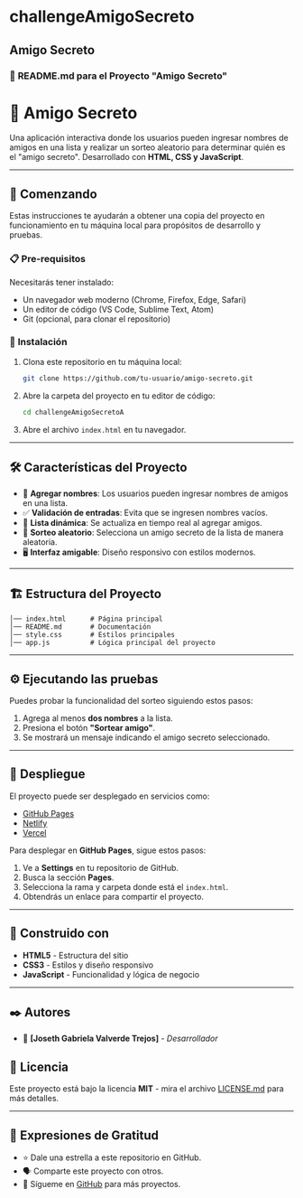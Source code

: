 # challengeAmigoSecreto
**Amigo Secreto**
---

### 📌 **README.md para el Proyecto "Amigo Secreto"**
# 🎁 Amigo Secreto

Una aplicación interactiva donde los usuarios pueden ingresar nombres de amigos en una lista y realizar un sorteo aleatorio para determinar quién es el "amigo secreto". Desarrollado con **HTML, CSS y JavaScript**.

---

## 🚀 Comenzando

Estas instrucciones te ayudarán a obtener una copia del proyecto en funcionamiento en tu máquina local para propósitos de desarrollo y pruebas.

### 📋 **Pre-requisitos**
Necesitarás tener instalado:
- Un navegador web moderno (Chrome, Firefox, Edge, Safari)
- Un editor de código (VS Code, Sublime Text, Atom)
- Git (opcional, para clonar el repositorio)

### 🔧 **Instalación**
1. Clona este repositorio en tu máquina local:
   ```bash
   git clone https://github.com/tu-usuario/amigo-secreto.git
   ```
2. Abre la carpeta del proyecto en tu editor de código:
   ```bash
   cd challengeAmigoSecretoA
   ```
3. Abre el archivo `index.html` en tu navegador.

---

## 🛠️ **Características del Proyecto**
- 📌 **Agregar nombres**: Los usuarios pueden ingresar nombres de amigos en una lista.
- ✅ **Validación de entradas**: Evita que se ingresen nombres vacíos.
- 📜 **Lista dinámica**: Se actualiza en tiempo real al agregar amigos.
- 🎲 **Sorteo aleatorio**: Selecciona un amigo secreto de la lista de manera aleatoria.
- 🖥️ **Interfaz amigable**: Diseño responsivo con estilos modernos.

---


## 🏗 **Estructura del Proyecto**
```
│── index.html      # Página principal
│── README.md       # Documentación
│── style.css       # Estilos principales
│── app.js          # Lógica principal del proyecto
```

---

## ⚙️ **Ejecutando las pruebas**
Puedes probar la funcionalidad del sorteo siguiendo estos pasos:
1. Agrega al menos **dos nombres** a la lista.
2. Presiona el botón **"Sortear amigo"**.
3. Se mostrará un mensaje indicando el amigo secreto seleccionado.

---

## 🚀 **Despliegue**
El proyecto puede ser desplegado en servicios como:
- [GitHub Pages](https://pages.github.com/)
- [Netlify](https://www.netlify.com/)
- [Vercel](https://vercel.com/)

Para desplegar en **GitHub Pages**, sigue estos pasos:
1. Ve a **Settings** en tu repositorio de GitHub.
2. Busca la sección **Pages**.
3. Selecciona la rama y carpeta donde está el `index.html`.
4. Obtendrás un enlace para compartir el proyecto.

---

## 🔧 **Construido con**
- **HTML5** - Estructura del sitio
- **CSS3** - Estilos y diseño responsivo
- **JavaScript** - Funcionalidad y lógica de negocio

---

## ✒️ **Autores**
- 👤 **[Joseth Gabriela Valverde Trejos]** - _Desarrollador_




## 📄 **Licencia**
Este proyecto está bajo la licencia **MIT** - mira el archivo [LICENSE.md](LICENSE.md) para más detalles.

---

## 🎁 **Expresiones de Gratitud**
- ⭐ Dale una estrella a este repositorio en GitHub.
- 🗣️ Comparte este proyecto con otros.
- 📢 Sígueme en [GitHub](https://github.com/gaby0398/gaby0304) para más proyectos.
```


